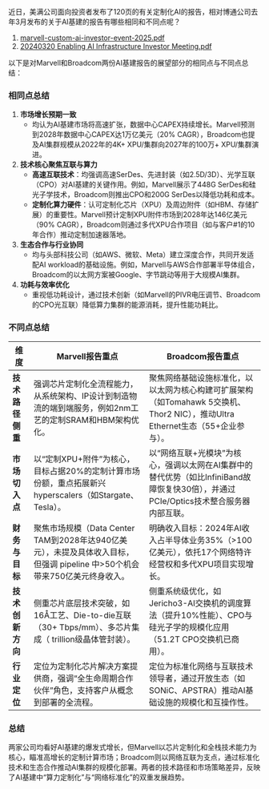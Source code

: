 近日，美满公司面向投资者发布了120页的有关定制化AI的报告，相对博通公司去年3月发布的关于AI基建的报告有哪些相同和不同点呢？

1. [marvell-custom-ai-investor-event-2025.pdf](https://github.com/user-attachments/files/20874267/marvell-custom-ai-investor-event-2025.pdf)
2. [20240320 Enabling AI Infrastructure Investor Meeting.pdf](https://github.com/user-attachments/files/20874266/20240320.Enabling.AI.Infrastructure.Investor.Meeting.pdf)

以下是对Marvell和Broadcom两份AI基建报告的展望部分的相同点与不同点总结：


### **相同点总结**
1. **市场增长预期一致**  
    - 均认为AI基建市场将高速扩张，数据中心CAPEX持续增长。Marvell预测到2028年数据中心CAPEX达1万亿美元（20% CAGR），Broadcom也提及AI集群规模从2022年的4K+ XPU/集群向2027年的100万+ XPU/集群演进。
2. **技术核心聚焦互联与算力**  
    - **高速互联技术**：均强调高速SerDes、先进封装（如2.5D/3D）、光学互联（CPO）对AI基建的关键作用。例如，Marvell展示了448G SerDes和硅光子学技术，Broadcom则推出CPO和200G SerDes以降低功耗和成本。
    - **定制化算力硬件**：认可定制化芯片（XPU）及周边附件（如HBM、存储扩展）的重要性。Marvell预计定制XPU附件市场到2028年达146亿美元（90% CAGR），Broadcom则通过多代XPU合作项目（如与客户#1的10年合作）推动定制加速器落地。
3. **生态合作与行业协同**  
    - 均与头部科技公司（如AWS、微软、Meta）建立深度合作，共同开发适配AI workload的基础设施。例如，Marvell与AWS合作部署半导体组合，Broadcom的以太网方案被Google、字节跳动等用于大规模AI集群。
4. **功耗与效率优化**  
    - 重视低功耗设计，通过技术创新（如Marvell的PIVR电压调节、Broadcom的CPO光互联）降低算力集群的能源消耗，提升性能功耗比。


### **不同点总结**
| **维度**       | **Marvell报告重点**                                                                 | **Broadcom报告重点**                                                               |
|----------------|-----------------------------------------------------------------------------------|-------------------------------------------------------------------------------|
| **技术路径侧重** | 强调芯片定制化全流程能力，从系统架构、IP设计到制造物流的端到端服务，例如2nm工艺的定制SRAM和HBM架构优化。 | 聚焦网络基础设施标准化，以以太网为核心构建可扩展架构（如Tomahawk 5交换机、Thor2 NIC），推动Ultra Ethernet生态（55+企业参与）。 |
| **市场切入点**   | 以“定制XPU+附件”为核心，目标占据20%的定制计算市场份额，重点拓展新兴 hyperscalers（如Stargate、Tesla）。 | 以“网络互联+光模块”为核心，强调以太网在AI集群中的替代优势（如比InfiniBand故障恢复快30倍），并通过PCIe/Optics技术整合服务器内部互联。 |
| **财务与目标**   | 聚焦市场规模（Data Center TAM到2028年达940亿美元），未提及具体收入目标，但强调 pipeline 中>50个机会带来750亿美元终身收入。 | 明确收入目标：2024年AI收入占半导体业务35%（>100亿美元），依托17个网络特许经营权和多代XPU项目实现增长。 |
| **技术创新方向** | 侧重芯片底层技术突破，如16Å工艺、Die-to-die互联（30+ Tbps/mm）、多芯片集成（ trillion级晶体管封装）。 | 侧重系统级优化，如Jericho3-AI交换机的调度算法（提升10%性能）、CPO与硅光子学的规模化应用（51.2T CPO交换机已商用）。 |
| **行业定位**     | 定位为定制化芯片解决方案提供商，强调“全生命周期合作伙伴”角色，支持客户从概念到部署的全流程。 | 定位为标准化网络与互联技术领导者，通过开放生态（如SONiC、APSTRA）推动AI基础设施的规模化和互操作性。 |


### **总结**
两家公司均看好AI基建的爆发式增长，但Marvell以芯片定制化和全栈技术能力为核心，瞄准高增长的定制计算市场；Broadcom则以网络互联为支点，通过标准化技术和生态合作推动AI集群的规模化部署。两者的技术路径和市场策略差异，反映了AI基建中“算力定制化”与“网络标准化”的双重发展趋势。
